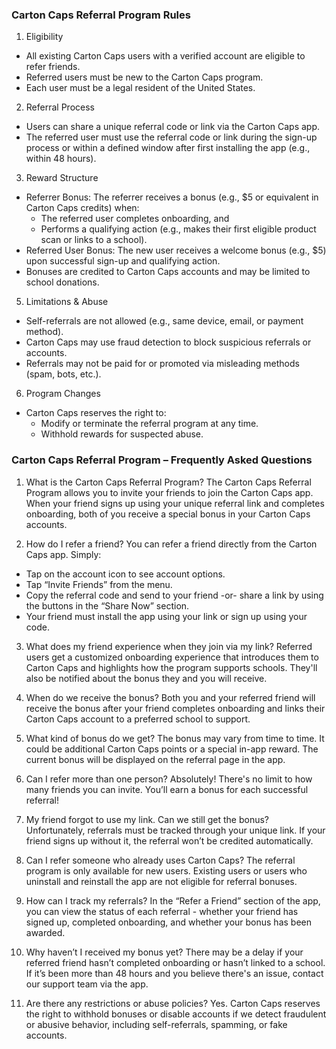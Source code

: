 ### Carton Caps Referral Program Rules

1. Eligibility
- All existing Carton Caps users with a verified account are eligible to refer friends.
- Referred users must be new to the Carton Caps program.
- Each user must be a legal resident of the United States.

2. Referral Process
- Users can share a unique referral code or link via the Carton Caps app.
- The referred user must use the referral code or link during the sign-up process or within a defined window after first installing the app (e.g., within 48 hours).

3. Reward Structure
- Referrer Bonus: The referrer receives a bonus (e.g., $5 or equivalent in Carton Caps credits) when:
    - The referred user completes onboarding, and
    - Performs a qualifying action (e.g., makes their first eligible product scan or links to a school).
- Referred User Bonus: The new user receives a welcome bonus (e.g., $5) upon successful sign-up and qualifying action.
- Bonuses are credited to Carton Caps accounts and may be limited to school donations.

5. Limitations & Abuse
- Self-referrals are not allowed (e.g., same device, email, or payment method).
- Carton Caps may use fraud detection to block suspicious referrals or accounts.
- Referrals may not be paid for or promoted via misleading methods (spam, bots, etc.).

6. Program Changes
- Carton Caps reserves the right to:
    - Modify or terminate the referral program at any time.
    - Withhold rewards for suspected abuse.

### Carton Caps Referral Program – Frequently Asked Questions

1. What is the Carton Caps Referral Program?
The Carton Caps Referral Program allows you to invite your friends to join the Carton Caps app. When your friend signs up using your unique referral link and completes onboarding, both of you receive a special bonus in your Carton Caps accounts.

2. How do I refer a friend?
You can refer a friend directly from the Carton Caps app. Simply:
- Tap on the account icon to see account options.
- Tap “Invite Friends” from the menu.
- Copy the referral code and send to your friend -or- share a link by using the buttons in the “Share Now” section.
- Your friend must install the app using your link or sign up using your code.

3. What does my friend experience when they join via my link?
Referred users get a customized onboarding experience that introduces them to Carton Caps and highlights how the program supports schools. They'll also be notified about the bonus they and you will receive.

4. When do we receive the bonus?
Both you and your referred friend will receive the bonus after your friend completes onboarding and links their Carton Caps account to a preferred school to support.

5. What kind of bonus do we get?
The bonus may vary from time to time. It could be additional Carton Caps points or a special in-app reward. The current bonus will be displayed on the referral page in the app.

6. Can I refer more than one person?
Absolutely! There's no limit to how many friends you can invite. You’ll earn a bonus for each successful referral!

7. My friend forgot to use my link. Can we still get the bonus?
Unfortunately, referrals must be tracked through your unique link. If your friend signs up without it, the referral won’t be credited automatically.

8. Can I refer someone who already uses Carton Caps?
The referral program is only available for new users. Existing users or users who uninstall and reinstall the app are not eligible for referral bonuses.

9. How can I track my referrals?
In the “Refer a Friend” section of the app, you can view the status of each referral - whether your friend has signed up, completed onboarding, and whether your bonus has been awarded.

10. Why haven’t I received my bonus yet?
There may be a delay if your referred friend hasn’t completed onboarding or hasn’t linked to a school. If it’s been more than 48 hours and you believe there's an issue, contact our support team via the app.

11. Are there any restrictions or abuse policies?
Yes. Carton Caps reserves the right to withhold bonuses or disable accounts if we detect fraudulent or abusive behavior, including self-referrals, spamming, or fake accounts.